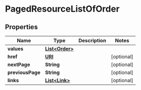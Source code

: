 

# PagedResourceListOfOrder

## Properties

Name | Type | Description | Notes
------------ | ------------- | ------------- | -------------
**values** | [**List&lt;Order&gt;**](Order.md) |  | 
**href** | [**URI**](URI.md) |  |  [optional]
**nextPage** | **String** |  |  [optional]
**previousPage** | **String** |  |  [optional]
**links** | [**List&lt;Link&gt;**](Link.md) |  |  [optional]



